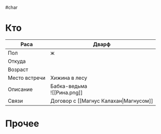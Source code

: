 #char 
# Кто

| Раса          | Дварф                                                |
| ------------- | ---------------------------------------------------- |
| Пол           | ж                                                    |
| Откуда        |                                                      |
| Возраст       |                                                      |
| Место встречи | Хижина в лесу                                        |
| Описание      | Бабка-ведьма<br>![[Рина.png]] |
| Связи         | Договор с [[Магнус Калахан\|Магнусом]]               |
# Прочее
